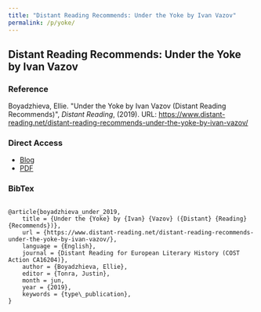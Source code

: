```yaml
---
title: "Distant Reading Recommends: Under the Yoke by Ivan Vazov"
permalink: /p/yoke/
---
```


<meta name="citation_title" content="Distant Reading Recommends: Under the Yoke by Ivan Vazov">
<meta name="citation_author" content="Ellie Boyadzhieva">
<meta name="citation_publication_date" content="2019-06-11">
<meta name="citation_blog_title" content="Distant Reading Recommends">
<meta name="citation_blog_publisher" content="http://distant-reading.net">

## Distant Reading Recommends: Under the Yoke by Ivan Vazov

### Reference

Boyadzhieva, Ellie. "Under the Yoke by Ivan Vazov (Distant Reading Recommends)", _Distant Reading_, (2019). URL: https://www.distant-reading.net/distant-reading-recommends-under-the-yoke-by-ivan-vazov/

### Direct Access

- [Blog](https://www.distant-reading.net/distant-reading-recommends-under-the-yoke-by-ivan-vazov/)
- [PDF](https://github.com/distantreading/compendium/blob/main/f/yoke.pdf)

### BibTex

```

@article{boyadzhieva_under_2019,
	title = {Under the {Yoke} by {Ivan} {Vazov} ({Distant} {Reading} {Recommends})},
	url = {https://www.distant-reading.net/distant-reading-recommends-under-the-yoke-by-ivan-vazov/},
	language = {English},
	journal = {Distant Reading for European Literary History (COST Action CA16204)},
	author = {Boyadzhieva, Ellie},
	editor = {Tonra, Justin},
	month = jun,
	year = {2019},
	keywords = {type\_publication},
}

```

<span class='Z3988' title='url_ver=Z39.88-2004&amp;ctx_ver=Z39.88-2004&amp;rfr_id=info%3Asid%2Fzotero.org%3A2&amp;rft_val_fmt=info%3Aofi%2Ffmt%3Akev%3Amtx%3Ajournal&amp;rft.genre=article&amp;rft.atitle=Under%20the%20Yoke%20by%20Ivan%20Vazov%20(Distant%20Reading%20Recommends)&amp;rft.jtitle=Distant%20Reading%20for%20European%20Literary%20History%20(COST%20Action%20CA16204)&amp;rft.aufirst=Ellie&amp;rft.aulast=Boyadzhieva&amp;rft.au=Ellie%20Boyadzhieva&amp;rft.au=Justin%20Tonra&amp;rft.date=2019-06-11&amp;rft.language=English'></span>
